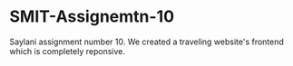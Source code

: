 # SMIT-Assignemtn-10
Saylani assignment number 10.
We created a traveling website's frontend which is completely reponsive.
